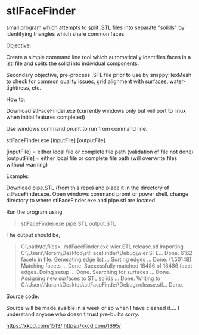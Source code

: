 # stlFaceFinder
small program which attempts to split .STL files into separate "solids" by identifying triangles which share common faces. 

Objective:

Create a simple command line tool which automatically identifies faces in a .stl file and splits the solid into individual components. 

Secondary objective, pre-process .STL file prior to use by snappyHexMesh to check for common quality issues, grid alignment with surfaces, water-tightness, etc.

How to:

Download stlFaceFinder.exe
(currently windows only but will port to linux when initial features completed)

Use windows command promt to run from command line.

stlFaceFinder.exe [inputFile] [outputFile]

[inputFile] = either local file or complete file path (validation of file not done)
[outputFile] = either local file or complete file path (will overwrite files without warning)

Example:

Download pipe.STL (from this repo) and place it in the directory of stlFaceFinder.exe.
Open windows command promt or power shell.
change directory to where stlFaceFinder.exe and pipe.stl are located.

Run the program using 
> stlFaceFinder.exe pipe.STL output.STL

The output should be,

> C:\path\to\files> ./stlFaceFinder.exe wier.STL release.stl
> Importing C:\Users\Noram\Desktop\stlFaceFinder\Debug\wier.STL...  Done.
> 6162 facets in file.
> Generating edge list ... Sorting edges ... Done. (1.50148)
> Matching facets ... Done.
> Successfully matched 18486 of 18486 facet edges.
> Doing setup ... Done.
> Searching for surfaces ... Done.
> Assigning new surfaces to STL solids ... Done.
> Writing to C:\Users\Noram\Desktop\stlFaceFinder\Debug\release.stl... Done.

Source code:

Source will be made avaible in a week or so when I have cleaned it.... 
I understand anyone who doesn't trust pre-builts sorry.

https://xkcd.com/1513/
https://xkcd.com/1695/
